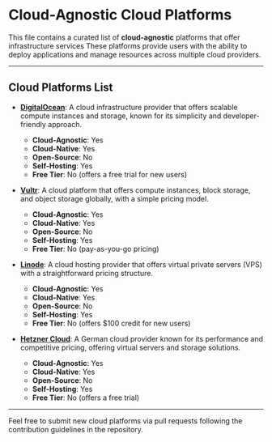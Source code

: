 
# Cloud-Agnostic Cloud Platforms

This file contains a curated list of **cloud-agnostic** platforms that offer infrastructure services These platforms provide users with the ability to deploy applications and manage resources across multiple cloud providers.

---

## Cloud Platforms List

- **[DigitalOcean](https://www.digitalocean.com/)**: A cloud infrastructure provider that offers scalable compute instances and storage, known for its simplicity and developer-friendly approach.
  - **Cloud-Agnostic**: Yes
  - **Cloud-Native**: Yes
  - **Open-Source**: No
  - **Self-Hosting**: Yes
  - **Free Tier**: No (offers a free trial for new users)

- **[Vultr](https://www.vultr.com/)**: A cloud platform that offers compute instances, block storage, and object storage globally, with a simple pricing model.
  - **Cloud-Agnostic**: Yes
  - **Cloud-Native**: Yes
  - **Open-Source**: No
  - **Self-Hosting**: Yes
  - **Free Tier**: No (pay-as-you-go pricing)

- **[Linode](https://www.linode.com/)**: A cloud hosting provider that offers virtual private servers (VPS) with a straightforward pricing structure.
  - **Cloud-Agnostic**: Yes
  - **Cloud-Native**: Yes
  - **Open-Source**: No
  - **Self-Hosting**: Yes
  - **Free Tier**: No (offers $100 credit for new users)

- **[Hetzner Cloud](https://www.hetzner.com/cloud)**: A German cloud provider known for its performance and competitive pricing, offering virtual servers and storage solutions.
  - **Cloud-Agnostic**: Yes
  - **Cloud-Native**: Yes
  - **Open-Source**: No
  - **Self-Hosting**: Yes
  - **Free Tier**: No (offers a free trial)

---

Feel free to submit new cloud platforms via pull requests following the contribution guidelines in the repository.
